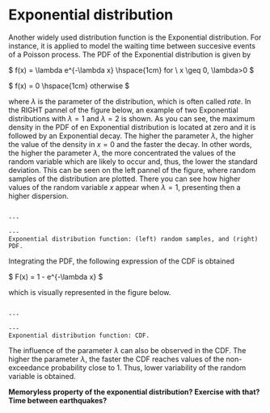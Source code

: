 
# Exponential distribution

Another widely used distribution function is the Exponential distribution. For instance, it is applied to model the waiting time between succesive events of a Poisson process. The PDF of the Exponential distribution is given by

$
f(x) = \lambda e^{-\lambda x} \hspace{1cm} for \ x \geq 0, \lambda>0
$

$
f(x) = 0 \hspace{1cm} otherwise
$

where $\lambda$ is the parameter of the distribution, which is often called *rate*. In the RIGHT pannel of the figure below, an example of two Exponential distributions with $\lambda =1$ and $\lambda = 2$ is shown. As you can see, the maximum density in the PDF of en Exponential distribution is located at zero and it is followed by an Exponential decay. The higher the parameter $\lambda$, the higher the value of the density in $x=0$ and the faster the decay. In other words, the higher the parameter $\lambda$, the more concentrated the values of the random variable which are likely to occur and, thus, the lower the standard deviation. This can be seen on the left pannel of the figure, where random samples of the distribution are plotted. There you can see how higher values of the random variable $x$ appear when $\lambda = 1$, presenting then a higher dispersion.

```{figure} /sandbox/continuous/figures/exponential.png

---

---
Exponential distribution function: (left) random samples, and (right) PDF.
```



Integrating the PDF, the following expression of the CDF is obtained

$
F(x) = 1 - e^{-\lambda x}
$

which is visually represented in the figure below.

```{figure} /sandbox/continuous/figures/exponential_cdf.png

---

---
Exponential distribution function: CDF.
```

The influence of the parameter $\lambda$ can also be observed in the CDF. The higher the parameter $\lambda$, the faster the CDF reaches values of the non-exceedance probability close to 1. Thus, lower variability of the random variable is obtained.

**Memoryless property of the exponential distribution? Exercise with that? Time between earthquakes?**